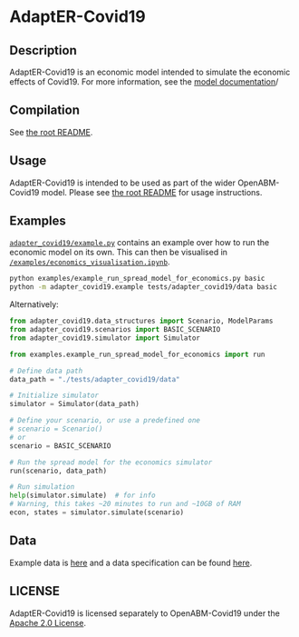 # AdaptER-Covid19

## Description

AdaptER-Covid19 is an economic model intended to simulate the economic effects of Covid19. For more information, see
the [model documentation](../../documentation/economic_model.ipynb)/

## Compilation

See [the root README](../../README.md).

## Usage

AdaptER-Covid19 is intended to be used as part of the wider OpenABM-Covid19 model. Please see [the root README](../../README.md) for usage instructions.

## Examples

[`adapter_covid19/example.py`](example.py) contains an example over how to run the economic model on its own.
This can then be visualised in [`/examples/economics_visualisation.ipynb`](../../examples/economics_visualisation.ipynb).

```bash
python examples/example_run_spread_model_for_economics.py basic
python -m adapter_covid19.example tests/adapter_covid19/data basic
```

Alternatively:
```python
from adapter_covid19.data_structures import Scenario, ModelParams
from adapter_covid19.scenarios import BASIC_SCENARIO
from adapter_covid19.simulator import Simulator

from examples.example_run_spread_model_for_economics import run

# Define data path
data_path = "./tests/adapter_covid19/data"

# Initialize simulator
simulator = Simulator(data_path)

# Define your scenario, or use a predefined one
# scenario = Scenario()
# or
scenario = BASIC_SCENARIO

# Run the spread model for the economics simulator
run(scenario, data_path)

# Run simulation
help(simulator.simulate)  # for info
# Warning, this takes ~20 minutes to run and ~10GB of RAM
econ, states = simulator.simulate(scenario)
```

## Data

Example data is [here](../../tests/adapter_covid19/data) and a data specification can be found [here](../../tests/adapter_covid19/data).

## LICENSE

AdaptER-Covid19 is licensed separately to OpenABM-Covid19 under the [Apache 2.0 License](LICENSE).

